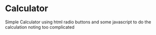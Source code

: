 # Calculator
Simple Calculator using html radio buttons and some javascript to do the calculation noting too complicated

